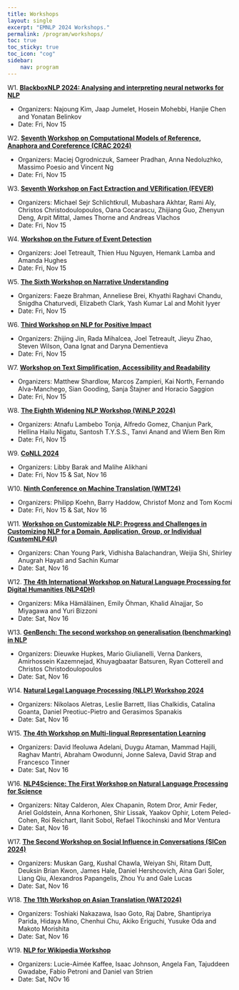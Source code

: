 ```yaml
---
title: Workshops
layout: single
excerpt: "EMNLP 2024 Workshops."
permalink: /program/workshops/
toc: true
toc_sticky: true
toc_icon: "cog" 
sidebar: 
    nav: program
---
```


W1. **[BlackboxNLP 2024: Analysing and interpreting neural networks for NLP](https://blackboxnlp.github.io/)** 
* Organizers: Najoung Kim, Jaap Jumelet, Hosein Mohebbi, Hanjie Chen and Yonatan Belinkov
* Date: Fri, Nov 15

W2. **[Seventh Workshop on Computational Models of Reference, Anaphora and Coreference (CRAC 2024)](https://sites.google.com/view/crac2024/)** 
* Organizers: Maciej Ogrodniczuk, Sameer Pradhan, Anna Nedoluzhko, Massimo Poesio and Vincent Ng
* Date: Fri, Nov 15

W3. **[Seventh Workshop on Fact Extraction and VERification (FEVER)](https://fever.ai/workshop.html)** 
* Organizers: Michael Sejr Schlichtkrull, Mubashara Akhtar, Rami Aly, Christos Christodoulopoulos, Oana Cocarascu, Zhijiang Guo, Zhenyun Deng, Arpit Mittal, James Thorne and Andreas Vlachos
* Date: Fri, Nov 15

W4. **[Workshop on the Future of Event Detection](https://future-of-event-detection.github.io/)** 
* Organizers: Joel Tetreault, Thien Huu Nguyen, Hemank Lamba and Amanda Hughes
* Date: Fri, Nov 15

W5. **[The Sixth Workshop on Narrative Understanding](https://sites.google.com/cs.stonybrook.edu/wnu2024)** 
* Organizers: Faeze Brahman, Anneliese Brei, Khyathi Raghavi Chandu, Snigdha Chaturvedi, Elizabeth Clark, Yash Kumar Lal and Mohit Iyyer
* Date: Fri, Nov 15

W6. **[Third Workshop on NLP for Positive Impact](https://sites.google.com/view/nlp4positiveimpact)** 
* Organizers: Zhijing Jin, Rada Mihalcea, Joel Tetreault, Jieyu Zhao, Steven Wilson, Oana Ignat and Daryna Dementieva
* Date: Fri, Nov 15

W7. **[Workshop on Text Simplification, Accessibility and Readability](https://tsar-workshop.github.io/)** 
* Organizers: Matthew Shardlow, Marcos Zampieri, Kai North, Fernando Alva-Manchego, Sian Gooding, Sanja Štajner and Horacio Saggion
* Date: Fri, Nov 15

W8. **[The Eighth Widening NLP Workshop (WiNLP 2024)](https://www.winlp.org/winlp-2024-workshop/)** 
* Organizers: Atnafu Lambebo Tonja, Alfredo Gomez, Chanjun Park, Hellina Hailu Nigatu, Santosh T.Y.S.S., Tanvi Anand and Wiem Ben Rim
* Date: Fri, Nov 15

W9. **[CoNLL 2024](https://conll.org/)** 
* Organizers: Libby Barak and Malihe Alikhani
* Date: Fri, Nov 15 & Sat, Nov 16

W10. **[Ninth Conference on Machine Translation (WMT24)](https://www2.statmt.org/wmt24/)** 
* Organizers: Philipp Koehn, Barry Haddow, Christof Monz and Tom Kocmi
* Date: Fri, Nov 15 & Sat, Nov 16

W11. **[Workshop on Customizable NLP: Progress and Challenges in Customizing NLP for a Domain, Application, Group, or Individual (CustomNLP4U)](https://customnlp4u-24.github.io/)** 
* Organizers: Chan Young Park, Vidhisha Balachandran, Weijia Shi, Shirley Anugrah Hayati and Sachin Kumar
* Date: Sat, Nov 16

W12. **[The 4th International Workshop on Natural Language Processing for Digital Humanities (NLP4DH)](https://www.nlp4dh.com/nlp4dh-2024)** 
* Organizers: Mika Hämäläinen, Emily Öhman, Khalid Alnajjar, So Miyagawa and Yuri Bizzoni
* Date: Sat, Nov 16

W13. **[GenBench: The second workshop on generalisation (benchmarking) in NLP](https://genbench.org/workshop/)** 
* Organizers: Dieuwke Hupkes, Mario Giulianelli, Verna Dankers, Amirhossein Kazemnejad, Khuyagbaatar Batsuren, Ryan Cotterell and Christos Christodoulopoulos
* Date: Sat, Nov 16

W14. **[Natural Legal Language Processing (NLLP) Workshop 2024](https://nllpw.org/workshop/)** 
* Organizers: Nikolaos Aletras, Leslie Barrett, Ilias Chalkidis, Catalina Goanta, Daniel Preotiuc-Pietro and Gerasimos Spanakis
* Date: Sat, Nov 16

W15. **[The 4th Workshop on Multi-lingual Representation Learning](https://sigtyp.github.io/ws2024-mrl.html)** 
* Organizers: David Ifeoluwa Adelani, Duygu Ataman, Mammad Hajili, Raghav Mantri, Abraham Owodunni, Jonne Saleva, David Strap and Francesco Tinner
* Date: Sat, Nov 16

W16. **[NLP4Science: The First Workshop on Natural Language Processing for Science](https://sites.google.com/view/nlp4science/home)** 
* Organizers: Nitay Calderon, Alex Chapanin, Rotem Dror, Amir Feder, Ariel Goldstein, Anna Korhonen, Shir Lissak, Yaakov Ophir,  Lotem Peled-Cohen, Roi Reichart, Ilanit Sobol, Refael Tikochinski and Mor Ventura
* Date: Sat, Nov 16

W17. **[The Second Workshop on Social Influence in Conversations (SICon 2024)](https://sites.google.com/view/sicon2024/home)** 
* Organizers: Muskan Garg, Kushal Chawla, Weiyan Shi, Ritam Dutt, Deuksin Brian Kwon, James Hale, Daniel Hershcovich, Aina Gari Soler, Liang Qiu, Alexandros Papangelis, Zhou Yu and Gale Lucas
* Date: Sat, Nov 16

W18. **[The 11th Workshop on Asian Translation (WAT2024)](https://lotus.kuee.kyoto-u.ac.jp/WAT/WAT2024/index.html)** 
* Organizers: Toshiaki Nakazawa, Isao Goto, Raj Dabre, Shantipriya Parida, Hidaya Mino, Chenhui Chu, Akiko Eriguchi, Yusuke Oda  and Makoto Morishita
* Date: Sat, Nov 16

W19. **[NLP for Wikipedia Workshop](https://meta.wikimedia.org/wiki/NLP_for_Wikipedia_(EMNLP_2024))** 
* Organizers: Lucie-Aimée Kaffee, Isaac Johnson, Angela Fan, Tajuddeen Gwadabe, Fabio Petroni and Daniel van Strien
* Date: Sat, NOv 16
